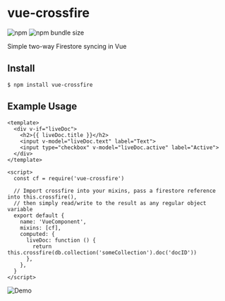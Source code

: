 # vue-crossfire

![npm](https://img.shields.io/npm/v/vue-crossfire)
![npm bundle size](https://img.shields.io/bundlephobia/min/vue-crossfire)

Simple two-way Firestore syncing in Vue

## Install

```
$ npm install vue-crossfire
```

## Example Usage

```vue
<template>
  <div v-if="liveDoc">
    <h2>{{ liveDoc.title }}</h2>
    <input v-model="liveDoc.text" label="Text">
    <input type="checkbox" v-model="liveDoc.active" label="Active">
  </div>
</template>

<script>
  const cf = require('vue-crossfire')

  // Import crossfire into your mixins, pass a firestore reference into this.crossfire(),
  // then simply read/write to the result as any regular object variable
  export default {
    name: 'VueComponent',
    mixins: [cf],
    computed: {
      liveDoc: function () {
        return this.crossfire(db.collection('someCollection').doc('docID'))
      },
    },
  }
</script>
```

![Demo](https://media.giphy.com/media/FNrwm3rQaT90rw55I4/giphy.gif)

